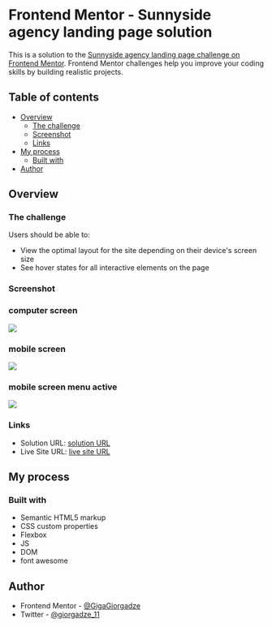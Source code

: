 # Frontend Mentor - Sunnyside agency landing page solution

This is a solution to the [Sunnyside agency landing page challenge on Frontend Mentor](https://www.frontendmentor.io/challenges/sunnyside-agency-landing-page-7yVs3B6ef). Frontend Mentor challenges help you improve your coding skills by building realistic projects.

## Table of contents

- [Overview](#overview)
  - [The challenge](#the-challenge)
  - [Screenshot](#screenshot)
  - [Links](#links)
- [My process](#my-process)
  - [Built with](#built-with)
- [Author](#author)


## Overview

### The challenge

Users should be able to:

- View the optimal layout for the site depending on their device's screen size
- See hover states for all interactive elements on the page

### Screenshot
### computer screen
![](./images/ss.jpeg)
### mobile screen
![](./images/Mss.jpeg)
### mobile screen menu active
![](./images/MssActive.jpeg)


### Links

- Solution URL: [solution URL](https://www.frontendmentor.io/solutions/htmlcssjsdomflexboxfont-awesome-XvHU5JKWK)
- Live Site URL: [live site URL](https://gigagiorgadze.github.io/Sunnyside-agency-landing-page/)

## My process

### Built with

- Semantic HTML5 markup
- CSS custom properties
- Flexbox
- JS
- DOM 
- font awesome

## Author

- Frontend Mentor - [@GigaGiorgadze](https://www.frontendmentor.io/profile/GigaGiorgadze)
- Twitter - [@giorgadze_11](https://www.twitter.com/giorgadze_11)

